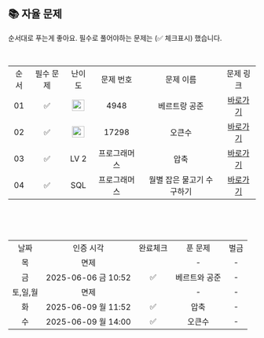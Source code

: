 
## 📚 자율 문제

순서대로 푸는게 좋아요.
필수로 풀어야하는 문제는 (✅ 체크표시) 했습니다.

<br/>
<table>
  <tr>
    <td align="center">순서</td>
    <td align="center">필수 문제</td>
    <td align="center">난이도</td>
    <td align="center">문제 번호</td>
    <td align="center">문제 이름</td>
    <td align="center">문제 링크</td>
  </tr>
  <tr>
    <td align="center">01</td>
    <td align="center">✅</td>
    <td align="center"><img height="23px" width="25px" src="https://d2gd6pc034wcta.cloudfront.net/tier/9.svg"></td>
    <td align="center">4948</td>
    <td align="center">베르트랑 공준</td>
    <td align="center"><a href="https://www.acmicpc.net/problem/4948">바로가기</a></td>
  </tr>
  <tr>
    <td align="center">02</td>
    <td align="center">✅</td>
    <td align="center"><img height="23px" width="25px" src="https://d2gd6pc034wcta.cloudfront.net/tier/12.svg"></td>
    <td align="center">17298</td>
    <td align="center">오큰수</td>
    <td align="center"><a href="https://www.acmicpc.net/problem/17298">바로가기</a></td>
  </tr>
    <tr>
    <td align="center">03</td>
    <td align="center">✅</td>
    <td align="center">LV 2</td>
    <td align="center">프로그래머스</td>
    <td align="center">압축</td>
    <td align="center"><a href="https://school.programmers.co.kr/learn/courses/30/lessons/17684">바로가기</a></td>
  </tr>
  <tr>
    <td align="center">04</td>
    <td align="center">✅</td>
    <td align="center">SQL</td>
    <td align="center">프로그래머스</td>
    <td align="center">월별 잡은 물고기 수 구하기</td>
    <td align="center"><a href="https://school.programmers.co.kr/learn/courses/30/lessons/293260">바로가기</a></td>
  </tr>
</table>
<br/><br/>

<br>

<table>
  <tr>
    <td align="center">날짜</td>
    <td align="center">인증 시각</td>
    <td align="center">완료체크</td>
    <td align="center">푼 문제</td>
    <td align="center">벌금</td>
  </tr>
  <tr>
    <td align="center">목</td>
    <td align="center">면제</td>
    <td align="center"></td>
    <td align="center">-</td>
    <td align="center">-</td>
  </tr>
  <tr>
    <td align="center">금</td>
    <td align="center">2025-06-06 금 10:52</td>
    <td align="center">✅</td>
    <td align="center">베르트와 공준 </td>
    <td align="center">-</td>
  </tr>
  <tr>
    <td align="center">토,일,월</td>
    <td align="center">면제</td>
    <td align="center"></td>
    <td align="center">-</td>
    <td align="center">-</td>
  </tr>
  <tr>
    <td align="center">화</td>
    <td align="center">2025-06-09 월 11:52</td>
    <td align="center">✅</td>
    <td align="center">압축 </td>
    <td align="center">-</td>
  </tr>
  <tr>
    <td align="center">수</td>
    <td align="center">2025-06-09 월 14:00</td>
    <td align="center">✅</td>
    <td align="center">오큰수 </td>
    <td align="center">-</td>
  </tr>
</table>

